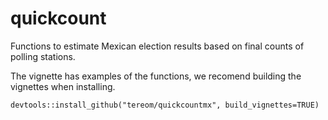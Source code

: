 # quickcount
Functions to estimate Mexican election results based on final counts of polling stations.

The vignette has examples of the functions, we recomend building the vignettes when installing.

```
devtools::install_github("tereom/quickcountmx", build_vignettes=TRUE)
```
